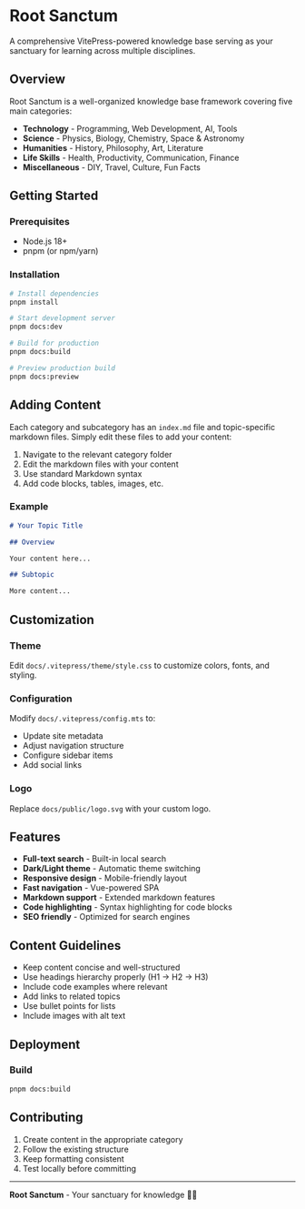 # Root Sanctum

A comprehensive VitePress-powered knowledge base serving as your sanctuary for learning across multiple disciplines.

## Overview

Root Sanctum is a well-organized knowledge base framework covering five main categories:

- **Technology** - Programming, Web Development, AI, Tools
- **Science** - Physics, Biology, Chemistry, Space & Astronomy
- **Humanities** - History, Philosophy, Art, Literature
- **Life Skills** - Health, Productivity, Communication, Finance
- **Miscellaneous** - DIY, Travel, Culture, Fun Facts

## Getting Started

### Prerequisites

- Node.js 18+ 
- pnpm (or npm/yarn)

### Installation

```bash
# Install dependencies
pnpm install

# Start development server
pnpm docs:dev

# Build for production
pnpm docs:build

# Preview production build
pnpm docs:preview
```

## Adding Content

Each category and subcategory has an `index.md` file and topic-specific markdown files. Simply edit these files to add your content:

1. Navigate to the relevant category folder
2. Edit the markdown files with your content
3. Use standard Markdown syntax
4. Add code blocks, tables, images, etc.

### Example

```markdown
# Your Topic Title

## Overview

Your content here...

## Subtopic

More content...
```

## Customization

### Theme

Edit `docs/.vitepress/theme/style.css` to customize colors, fonts, and styling.

### Configuration

Modify `docs/.vitepress/config.mts` to:
- Update site metadata
- Adjust navigation structure
- Configure sidebar items
- Add social links

### Logo

Replace `docs/public/logo.svg` with your custom logo.

## Features

- **Full-text search** - Built-in local search
- **Dark/Light theme** - Automatic theme switching
- **Responsive design** - Mobile-friendly layout
- **Fast navigation** - Vue-powered SPA
- **Markdown support** - Extended markdown features
- **Code highlighting** - Syntax highlighting for code blocks
- **SEO friendly** - Optimized for search engines

## Content Guidelines

- Keep content concise and well-structured
- Use headings hierarchy properly (H1 → H2 → H3)
- Include code examples where relevant
- Add links to related topics
- Use bullet points for lists
- Include images with alt text

## Deployment

### Build

```bash
pnpm docs:build
```

## Contributing

1. Create content in the appropriate category
2. Follow the existing structure
3. Keep formatting consistent
4. Test locally before committing

---

**Root Sanctum** - Your sanctuary for knowledge 🌳✨
